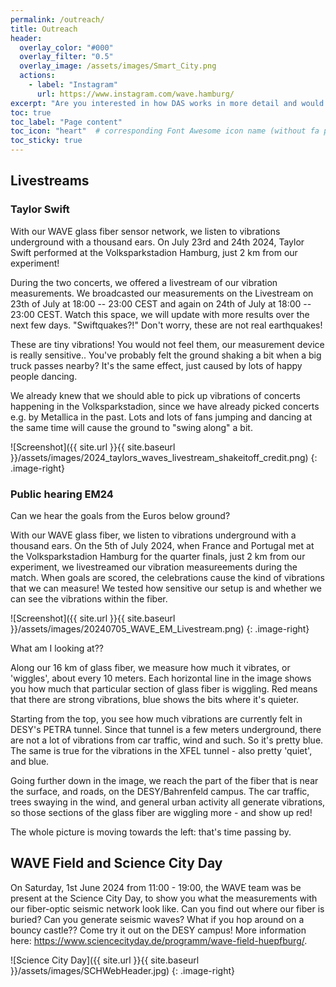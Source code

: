 ```yaml
---
permalink: /outreach/
title: Outreach
header:
  overlay_color: "#000"
  overlay_filter: "0.5"
  overlay_image: /assets/images/Smart_City.png
  actions:
    - label: "Instagram"
      url: https://www.instagram.com/wave.hamburg/
excerpt: "Are you interested in how DAS works in more detail and would like a brief explanation? Then take a look at our Instagram channel, where we publish short videos and other content. "
toc: true
toc_label: "Page content"
toc_icon: "heart"  # corresponding Font Awesome icon name (without fa prefix)
toc_sticky: true
---
```



## Livestreams 

### Taylor Swift

With our WAVE glass fiber sensor network, we listen to vibrations underground with a thousand ears. On July 23rd and 24th 2024, Taylor Swift performed at the Volksparkstadion Hamburg, just 2 km from our experiment!

During the two concerts, we offered a livestream of our vibration measurements.
We broadcasted our measurements on the Livestream on 23th of July at 18:00 -- 23:00 CEST
and again on 24th of July at 18:00 -- 23:00 CEST.
Watch this space, we will update with more results over the next few days.
"Swiftquakes?!" Don't worry, these are not real earthquakes!

These are tiny vibrations! You would not feel them, our measurement device is really sensitive..
You've probably felt the ground shaking a bit when a big truck passes nearby? It's the same effect, just caused by lots of happy people dancing.

We already knew that we should able to pick up vibrations of concerts happening in the Volksparkstadion, since we have already picked concerts e.g. by Metallica in the past. Lots and lots of fans jumping and dancing at the same time will cause the ground to "swing along" a bit.

![Screenshot]({{ site.url }}{{ site.baseurl }}/assets/images/2024_taylors_waves_livestream_shakeitoff_credit.png)
{: .image-right}

### Public hearing EM24 

Can we hear the goals from the Euros below ground?

With our WAVE glass fiber, we listen to vibrations underground with a thousand ears. On the 5th of July 2024, when France and Portugal met at the Volksparkstadion Hamburg for the quarter finals, just 2 km from our experiment, we livestreamed our vibration measureements during the match. When goals are scored, the celebrations cause the kind of vibrations that we can measure! We tested how sensitive our setup is and whether we can see the vibrations within the fiber.

![Screenshot]({{ site.url }}{{ site.baseurl }}/assets/images/20240705_WAVE_EM_Livestream.png)
{: .image-right}

What am I looking at??

Along our 16 km of glass fiber, we measure how much it vibrates, or 'wiggles', about every 10 meters. Each horizontal line in the image shows you how much that particular section of glass fiber is wiggling. Red means that there are strong vibrations, blue shows the bits where it's quieter.

Starting from the top, you see how much vibrations are currently felt in DESY's PETRA tunnel. Since that tunnel is a few meters underground, there are not a lot of vibrations from car traffic, wind and such. So it's pretty blue. The same is true for the vibrations in the XFEL tunnel - also pretty 'quiet', and blue.

Going further down in the image, we reach the part of the fiber that is near the surface, and roads, on the DESY/Bahrenfeld campus. The car traffic, trees swaying in the wind, and general urban activity all generate vibrations, so those sections of the glass fiber are wiggling more - and show up red!

The whole picture is moving towards the left: that's time passing by.


## WAVE Field and Science City Day

On Saturday, 1st June 2024 from 11:00 - 19:00, the WAVE team was be present at the Science City Day, to show you what the measurements with our fiber-optic seismic network look like. Can you find out where our fiber is buried? Can you generate seismic waves? What if you hop around on a bouncy castle?? Come try it out on the DESY campus! More information here: https://www.sciencecityday.de/programm/wave-field-huepfburg/.

![Science City Day]({{ site.url }}{{ site.baseurl }}/assets/images/SCHWebHeader.jpg)
{: .image-right}
